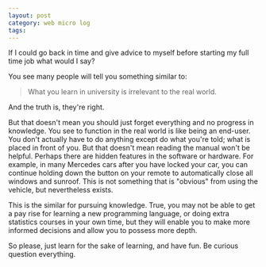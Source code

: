 ```yaml
---
layout: post
category: web micro log
tags:
---
```


If I could go back in time and give advice to myself before starting my full time job what would I say?

You see many people will tell you something similar to:

> What you learn in university is irrelevant to the real world.

And the truth is, they're right.

But that doesn't mean you should just forget everything and no progress in knowledge. You see to function in the real world is like being an end-user. You don't actually have to do anything except do what you're told; what is placed in front of you. But that doesn't mean reading the manual won't be helpful. Perhaps there are hidden features in the software or hardware. For example, in many Mercedes cars after you have locked your car, you can continue holding down the button on your remote to automatically close all windows and sunroof. This is not something that is "obvious" from using the vehicle, but nevertheless exists.

This is the similar for pursuing knowledge. True, you may not be able to get a pay rise for learning a new programming language, or doing extra statistics courses in your own time, but they will enable you to make more informed decisions and allow you to possess more depth.

So please, just learn for the sake of learning, and have fun. Be curious question everything.
